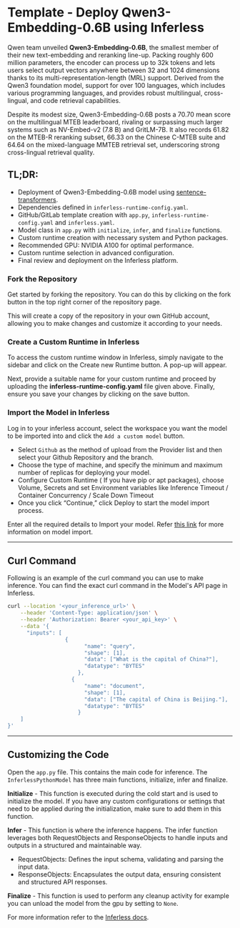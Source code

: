 # Template - Deploy Qwen3-Embedding-0.6B using Inferless
Qwen team unveiled **Qwen3-Embedding-0.6B**, the smallest member of their new text-embedding and reranking line-up. Packing roughly 600 million parameters, the encoder can process up to 32k tokens and lets users select output vectors anywhere between 32 and 1024 dimensions thanks to its multi-representation-length (MRL) support. Derived from the Qwen3 foundation model, support for over 100 languages, which includes various programming languages, and provides robust multilingual, cross-lingual, and code retrieval capabilities.

Despite its modest size, Qwen3-Embedding-0.6B posts a 70.70 mean score on the multilingual MTEB leaderboard, rivaling or surpassing much larger systems such as NV-Embed-v2 (7.8 B) and GritLM-7B. It also records 61.82 on the MTEB-R reranking subset, 66.33 on the Chinese C-MTEB suite and 64.64 on the mixed-language MMTEB retrieval set, underscoring strong cross-lingual retrieval quality. 

## TL;DR:
- Deployment of Qwen3-Embedding-0.6B model using [sentence-transformers](https://github.com/UKPLab/sentence-transformers).
- Dependencies defined in `inferless-runtime-config.yaml`.
- GitHub/GitLab template creation with `app.py`, `inferless-runtime-config.yaml` and `inferless.yaml`.
- Model class in `app.py` with `initialize`, `infer`, and `finalize` functions.
- Custom runtime creation with necessary system and Python packages.
- Recommended GPU: NVIDIA A100 for optimal performance.
- Custom runtime selection in advanced configuration.
- Final review and deployment on the Inferless platform.

### Fork the Repository
Get started by forking the repository. You can do this by clicking on the fork button in the top right corner of the repository page.

This will create a copy of the repository in your own GitHub account, allowing you to make changes and customize it according to your needs.

### Create a Custom Runtime in Inferless
To access the custom runtime window in Inferless, simply navigate to the sidebar and click on the Create new Runtime button. A pop-up will appear.

Next, provide a suitable name for your custom runtime and proceed by uploading the **inferless-runtime-config.yaml** file given above. Finally, ensure you save your changes by clicking on the save button.

### Import the Model in Inferless
Log in to your inferless account, select the workspace you want the model to be imported into and click the `Add a custom model` button.

- Select `Github` as the method of upload from the Provider list and then select your Github Repository and the branch.
- Choose the type of machine, and specify the minimum and maximum number of replicas for deploying your model.
- Configure Custom Runtime ( If you have pip or apt packages), choose Volume, Secrets and set Environment variables like Inference Timeout / Container Concurrency / Scale Down Timeout
- Once you click “Continue,” click Deploy to start the model import process.

Enter all the required details to Import your model. Refer [this link](https://docs.inferless.com/integrations/git-custom-code/git--custom-code) for more information on model import.

---
## Curl Command
Following is an example of the curl command you can use to make inference. You can find the exact curl command in the Model's API page in Inferless.
```bash
curl --location '<your_inference_url>' \
    --header 'Content-Type: application/json' \
    --header 'Authorization: Bearer <your_api_key>' \
    --data '{
      "inputs": [
                  {
                        "name": "query",
                        "shape": [1],
                        "data": ["What is the capital of China?"],
                        "datatype": "BYTES"
                      },
                    {
                        "name": "document",
                        "shape": [1],
                        "data": ["The capital of China is Beijing."],
                        "datatype": "BYTES"
                      }
    ]
}'
```

---
## Customizing the Code
Open the `app.py` file. This contains the main code for inference. The `InferlessPythonModel` has three main functions, initialize, infer and finalize.

**Initialize** -  This function is executed during the cold start and is used to initialize the model. If you have any custom configurations or settings that need to be applied during the initialization, make sure to add them in this function.

**Infer** - This function is where the inference happens. The infer function leverages both RequestObjects and ResponseObjects to handle inputs and outputs in a structured and maintainable way.
- RequestObjects: Defines the input schema, validating and parsing the input data.
- ResponseObjects: Encapsulates the output data, ensuring consistent and structured API responses.

**Finalize** - This function is used to perform any cleanup activity for example you can unload the model from the gpu by setting to `None`.

For more information refer to the [Inferless docs](https://docs.inferless.com/).
